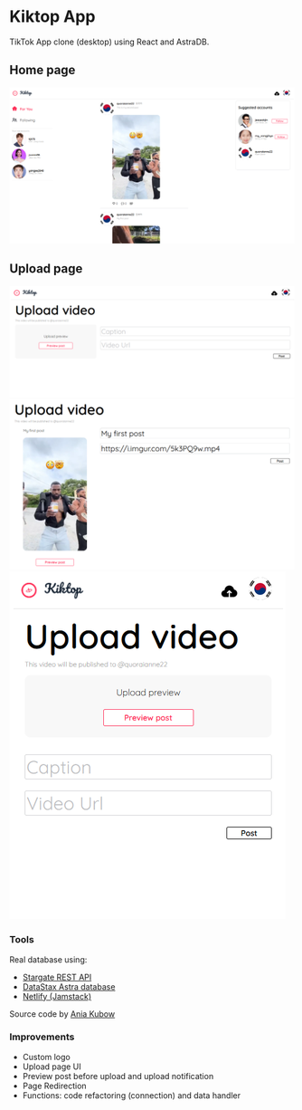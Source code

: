 # Kiktop App #
TikTok App clone (desktop) using React and AstraDB.

## Home page
![Home Page](https://github.com/LSS-commits/kiktop_react/blob/main/src/assets/homepage.PNG?raw=true)

## Upload page
![Upload Page](https://github.com/LSS-commits/kiktop_react/blob/main/src/assets/uploadpage.PNG?raw=true)
![Upload Page - Preview Upload](https://github.com/LSS-commits/kiktop_react/blob/main/src/assets/uploadpage_preview.PNG?raw=true)
![Upload Page - Responsive](https://github.com/LSS-commits/kiktop_react/blob/main/src/assets/uploadpage_responsive.PNG?raw=true)

### Tools
Real database using: 

- [Stargate REST API](https://stargate.io/) 
- [DataStax Astra database](https://www.datastax.com/)
- [Netlify (Jamstack)](https://www.netlify.com/jamstack/)

Source code by [Ania Kubow](https://github.com/kubowania/stargate-tik-tok)

### Improvements
- Custom logo
- Upload page UI
- Preview post before upload and upload notification
- Page Redirection
- Functions: code refactoring (connection) and data handler